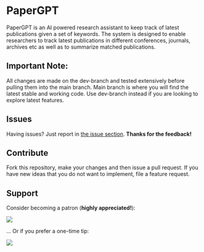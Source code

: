 # PaperGPT
PaperGPT is an AI powered research assistant to keep track of latest publications given a set of keywords. The system is designed to enable researchers to track latest publications in different conferences, journals, archives etc as well as to summarize matched publications.

## Important Note:
All changes are made on the dev-branch and tested extensively before pulling them into the main branch. Main branch is where you will find the latest stable and working code. Use dev-branch instead if you are looking to explore latest features.

## Issues

Having issues? Just report in [the issue section](https://github.com/usamazf/PaperGPT/issues). **Thanks for the feedback!**

## Contribute

Fork this repository, make your changes and then issue a pull request. If you have new ideas that you do not want to implement, file a feature request.

## Support

Consider becoming a patron (**highly appreciated!**):

[![](https://c5.patreon.com/external/logo/become_a_patron_button.png)](https://www.patreon.com/usamazf)

... Or if you prefer a one-time tip:

[![](https://www.paypalobjects.com/en_US/i/btn/btn_donateCC_LG.gif)](https://paypal.me/usamazfr)